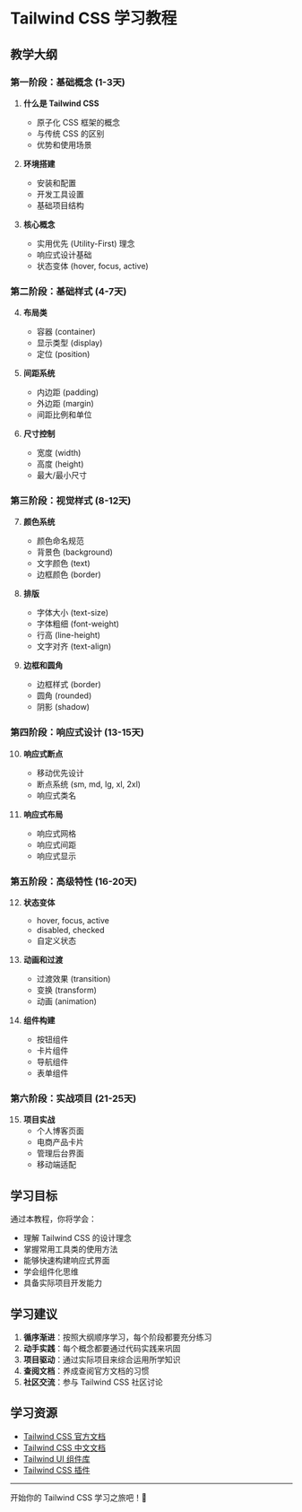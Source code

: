 # Tailwind CSS 学习教程

## 教学大纲

### 第一阶段：基础概念 (1-3天)
1. **什么是 Tailwind CSS**
   - 原子化 CSS 框架的概念
   - 与传统 CSS 的区别
   - 优势和使用场景

2. **环境搭建**
   - 安装和配置
   - 开发工具设置
   - 基础项目结构

3. **核心概念**
   - 实用优先 (Utility-First) 理念
   - 响应式设计基础
   - 状态变体 (hover, focus, active)

### 第二阶段：基础样式 (4-7天)
4. **布局类**
   - 容器 (container)
   - 显示类型 (display)
   - 定位 (position)

5. **间距系统**
   - 内边距 (padding)
   - 外边距 (margin)
   - 间距比例和单位

6. **尺寸控制**
   - 宽度 (width)
   - 高度 (height)
   - 最大/最小尺寸

### 第三阶段：视觉样式 (8-12天)
7. **颜色系统**
   - 颜色命名规范
   - 背景色 (background)
   - 文字颜色 (text)
   - 边框颜色 (border)

8. **排版**
   - 字体大小 (text-size)
   - 字体粗细 (font-weight)
   - 行高 (line-height)
   - 文字对齐 (text-align)

9. **边框和圆角**
   - 边框样式 (border)
   - 圆角 (rounded)
   - 阴影 (shadow)

### 第四阶段：响应式设计 (13-15天)
10. **响应式断点**
    - 移动优先设计
    - 断点系统 (sm, md, lg, xl, 2xl)
    - 响应式类名

11. **响应式布局**
    - 响应式网格
    - 响应式间距
    - 响应式显示

### 第五阶段：高级特性 (16-20天)
12. **状态变体**
    - hover, focus, active
    - disabled, checked
    - 自定义状态

13. **动画和过渡**
    - 过渡效果 (transition)
    - 变换 (transform)
    - 动画 (animation)

14. **组件构建**
    - 按钮组件
    - 卡片组件
    - 导航组件
    - 表单组件

### 第六阶段：实战项目 (21-25天)
15. **项目实战**
    - 个人博客页面
    - 电商产品卡片
    - 管理后台界面
    - 移动端适配

## 学习目标

通过本教程，你将学会：
- 理解 Tailwind CSS 的设计理念
- 掌握常用工具类的使用方法
- 能够快速构建响应式界面
- 学会组件化思维
- 具备实际项目开发能力

## 学习建议

1. **循序渐进**：按照大纲顺序学习，每个阶段都要充分练习
2. **动手实践**：每个概念都要通过代码实践来巩固
3. **项目驱动**：通过实际项目来综合运用所学知识
4. **查阅文档**：养成查阅官方文档的习惯
5. **社区交流**：参与 Tailwind CSS 社区讨论

## 学习资源

- [Tailwind CSS 官方文档](https://tailwindcss.com/docs)
- [Tailwind CSS 中文文档](https://tailwindcss.cn/)
- [Tailwind UI 组件库](https://tailwindui.com/)
- [Tailwind CSS 插件](https://tailwindcss.com/docs/plugins)

---

开始你的 Tailwind CSS 学习之旅吧！🚀
